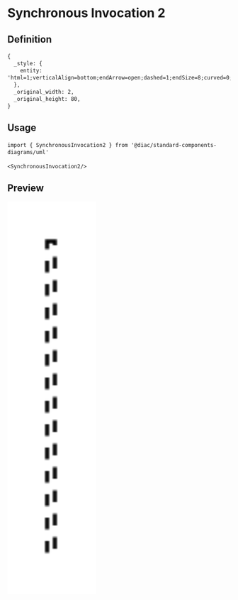 # Synchronous Invocation 2

## Definition

```
{
  _style: { 
    entity: 'html=1;verticalAlign=bottom;endArrow=open;dashed=1;endSize=8;curved=0;rounded=0;exitX=0;exitY=1;exitDx=0;exitDy=-5;',
  },
  _original_width: 2,
  _original_height: 80,
}
```

## Usage

```
import { SynchronousInvocation2 } from '@diac/standard-components-diagrams/uml'

<SynchronousInvocation2/>
```

## Preview

<img src="./synchronous-invocation-2.png" width="200"/>
